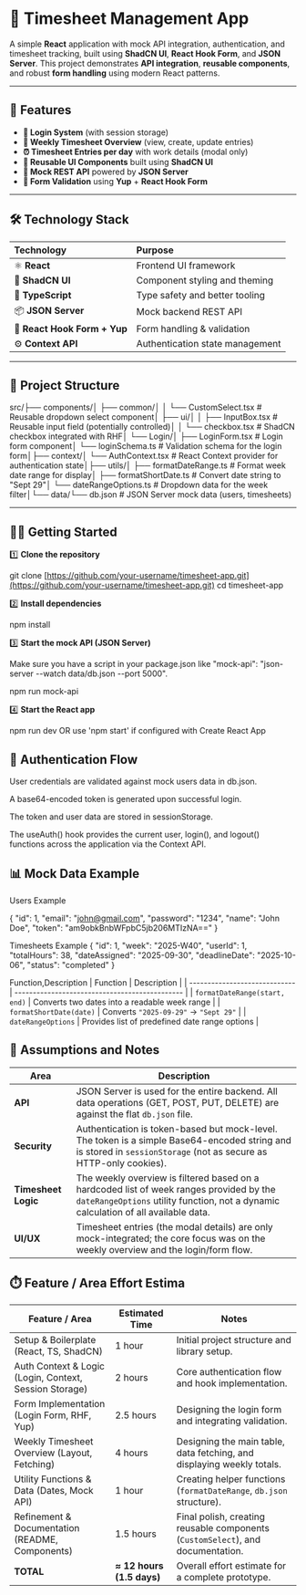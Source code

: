 # 🧾 Timesheet Management App

A simple **React** application with mock API integration, authentication, and timesheet tracking, built using **ShadCN UI**, **React Hook Form**, and **JSON Server**.
This project demonstrates **API integration**, **reusable components**, and robust **form handling** using modern React patterns.

---

## 🚀 Features

- **🔐 Login System** (with session storage)
- **📅 Weekly Timesheet Overview** (view, create, update entries)
- **⏰ Timesheet Entries per day** with work details (modal only)
- **🧩 Reusable UI Components** built using **ShadCN UI**
- **💾 Mock REST API** powered by **JSON Server**
- **🧠 Form Validation** using **Yup** + **React Hook Form**

---

## 🛠️ Technology Stack

| Technology                   | Purpose                         |
| :--------------------------- | :------------------------------ |
| ⚛️ **React**                 | Frontend UI framework           |
| 🧱 **ShadCN UI**             | Component styling and theming   |
| 📘 **TypeScript**            | Type safety and better tooling  |
| 📦 **JSON Server**           | Mock backend REST API           |
| 🔐 **React Hook Form + Yup** | Form handling & validation      |
| ⚙️ **Context API**           | Authentication state management |

---

## 📂 Project Structure

src/├── components/│ ├── common/│ │ └── CustomSelect.tsx # Reusable dropdown select component│ ├── ui/│ │ ├── InputBox.tsx # Reusable input field (potentially controlled)│ │ └── checkbox.tsx # ShadCN checkbox integrated with RHF│ └── Login/│ ├── LoginForm.tsx # Login form component│ └── loginSchema.ts # Validation schema for the login form│├── context/│ └── AuthContext.tsx # React Context provider for authentication state│├── utils/│ ├── formatDateRange.ts # Format week date range for display│ ├── formatShortDate.ts # Convert date string to "Sept 29"│ └── dateRangeOptions.ts # Dropdown data for the week filter│└── data/└── db.json # JSON Server mock data (users, timesheets)

---

## 🧑‍💻 Getting Started

1️⃣ **Clone the repository**

git clone [https://github.com/your-username/timesheet-app.git](https://github.com/your-username/timesheet-app.git)
cd timesheet-app

2️⃣ **Install dependencies**

npm install

3️⃣ **Start the mock API (JSON Server)**

Make sure you have a script in your package.json like "mock-api": "json-server --watch data/db.json --port 5000".

npm run mock-api

4️⃣ **Start the React app**

npm run dev
OR use 'npm start' if configured with Create React App

## 🔑 Authentication Flow

User credentials are validated against mock users data in db.json.

A base64-encoded token is generated upon successful login.

The token and user data are stored in sessionStorage.

The useAuth() hook provides the current user, login(), and logout() functions across the application via the Context API.

## 📊 Mock Data Example

Users Example

{
"id": 1,
"email": "john@gmail.com",
"password": "1234",
"name": "John Doe",
"token": "am9obkBnbWFpbC5jb206MTIzNA=="
}

Timesheets Example
{
"id": 1,
"week": "2025-W40",
"userId": 1,
"totalHours": 38,
"dateAssigned": "2025-09-30",
"deadlineDate": "2025-10-06",
"status": "completed"
}

Function,Description
| Function | Description |
| ----------------------------- | ---------------------------------------------- |
| `formatDateRange(start, end)` | Converts two dates into a readable week range |
| `formatShortDate(date)` | Converts `"2025-09-29"` → `"Sept 29"` |
| `dateRangeOptions` | Provides list of predefined date range options |

## 📝 Assumptions and Notes

| Area                | Description                                                                                                                                                                    |
| ------------------- | ------------------------------------------------------------------------------------------------------------------------------------------------------------------------------ |
| **API**             | JSON Server is used for the entire backend. All data operations (GET, POST, PUT, DELETE) are against the flat `db.json` file.                                                  |
| **Security**        | Authentication is token-based but mock-level. The token is a simple Base64-encoded string and is stored in `sessionStorage` (not as secure as HTTP-only cookies).              |
| **Timesheet Logic** | The weekly overview is filtered based on a hardcoded list of week ranges provided by the `dateRangeOptions` utility function, not a dynamic calculation of all available data. |
| **UI/UX**           | Timesheet entries (the modal details) are only mock-integrated; the core focus was on the weekly overview and the login/form flow.                                             |

## ⏱️ Feature / Area Effort Estima

| Feature / Area                                         | Estimated Time            | Notes                                                                           |
| ------------------------------------------------------ | ------------------------- | ------------------------------------------------------------------------------- |
| Setup & Boilerplate (React, TS, ShadCN)                | 1 hour                    | Initial project structure and library setup.                                    |
| Auth Context & Logic (Login, Context, Session Storage) | 2 hours                   | Core authentication flow and hook implementation.                               |
| Form Implementation (Login Form, RHF, Yup)             | 2.5 hours                 | Designing the login form and integrating validation.                            |
| Weekly Timesheet Overview (Layout, Fetching)           | 4 hours                   | Designing the main table, data fetching, and displaying weekly totals.          |
| Utility Functions & Data (Dates, Mock API)             | 1 hour                    | Creating helper functions (`formatDateRange`, `db.json` structure).             |
| Refinement & Documentation (README, Components)        | 1.5 hours                 | Final polish, creating reusable components (`CustomSelect`), and documentation. |
| **TOTAL**                                              | **≈ 12 hours (1.5 days)** | Overall effort estimate for a complete prototype.                               |
